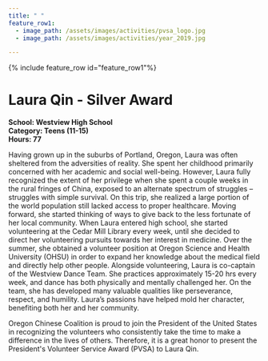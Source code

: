 ```yaml
---
title: " "
feature_row1:
  - image_path: /assets/images/activities/pvsa_logo.jpg
  - image_path: /assets/images/activities/year_2019.jpg

---
```


{% include feature_row id="feature_row1"%}

# Laura Qin - Silver Award

**School: Westview High School**  
**Category: Teens (11-15)**  
**Hours: 77**  

Having grown up in the suburbs of Portland, Oregon, Laura was often sheltered from the adversities of reality. She spent her childhood primarily concerned with her academic and social well-being. However, Laura fully recognized the extent of her privilege when she spent a couple weeks in the rural fringes of China, exposed to an alternate spectrum of struggles – struggles with simple survival. On this trip, she realized a large portion of the world population still lacked access to proper healthcare. Moving forward, she started thinking of ways to give back to the less fortunate of her local community. When Laura entered high school, she started volunteering at the Cedar Mill Library every week, until she decided to direct her volunteering pursuits towards her interest in medicine. Over the summer, she obtained a volunteer position at Oregon Science and Health University (OHSU) in order to expand her knowledge about the medical field and directly help other people. Alongside volunteering, Laura is co-captain of the Westview Dance Team. She practices approximately 15-20 hrs every week, and dance has both physically and mentally challenged her. On the team, she has developed many valuable qualities like perseverance, respect, and humility. Laura’s passions have helped mold her character, benefiting both her and her community.

Oregon Chinese Coalition is proud to join the President of the United States in recognizing the volunteers who consistently take the time to make a difference in the lives of others. Therefore, it is a great honor to present the President's Volunteer Service Award (PVSA) to Laura Qin.
